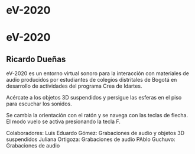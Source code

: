 # eV-2020
<h1>eV-2020</h1>
<h2>Ricardo Dueñas</h2>

eV-2020 es un entorno virtual sonoro para la interacción con materiales de audio producidos por estudiantes de colegios distritales de Bogotá en desarrollo de actividades del programa Crea de Idartes. 

Acércate a los objetos 3D suspendidos y persigue las esferas en el piso para escuchar los sonidos.

Se cambia la orientación con el ratón y se navega con las teclas de flecha. El modo vuelo se activa presionando la tecla F.



Colaboradores:
Luis Eduardo Gómez: Grabaciones de audio y objetos 3D suspendidos 
Juliana Ortigoza: Grabaciones de audio 
PAblo Guchuvo: Grabaciones de audio
